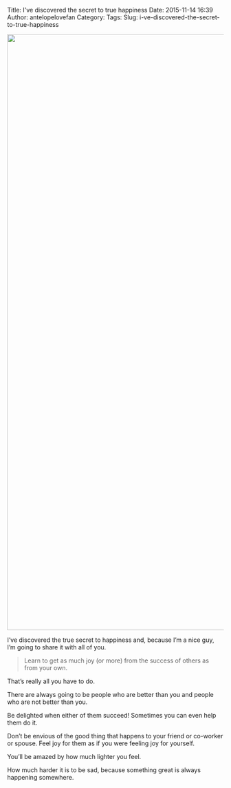 Title: I've discovered the secret to true happiness
Date: 2015-11-14 16:39
Author: antelopelovefan
Category: 
Tags: 
Slug: i-ve-discovered-the-secret-to-true-happiness

<img src="https://cdn-images-1.medium.com/max/2000/1*M8J2M7QrWVSbty3fyCerJQ.jpeg" width="2048" height="1383" />

I’ve discovered the true secret to happiness and, because I’m a nice guy, I’m going to share it with all of you.

> Learn to get as much joy (or more) from the success of others as from your own.

That’s really all you have to do.

There are always going to be people who are better than you and people who are not better than you.

Be delighted when either of them succeed! Sometimes you can even help them do it.

Don’t be envious of the good thing that happens to your friend or co-worker or spouse. Feel joy for them as if you were feeling joy for yourself.

You’ll be amazed by how much lighter you feel.

How much harder it is to be sad, because something great is always happening somewhere.


